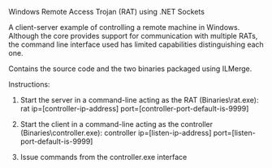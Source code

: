 Windows Remote Access Trojan (RAT) using .NET Sockets

A client-server example of controlling a remote machine in Windows. Although the core provides support for communication with multiple RATs, the command line interface used has limited capabilities distinguishing each one.

Contains the source code and the two binaries packaged using ILMerge.

Instructions:

1. Start the server in a command-line acting as the RAT (Binaries\rat.exe):
rat ip=[controller-ip-address] port=[controller-port-default-is-9999]

2. Start the client in a command-line acting as the controller (Binaries\controller.exe):
controller ip=[listen-ip-address] port=[listen-port-default-is-9999]

3. Issue commands from the controller.exe interface
